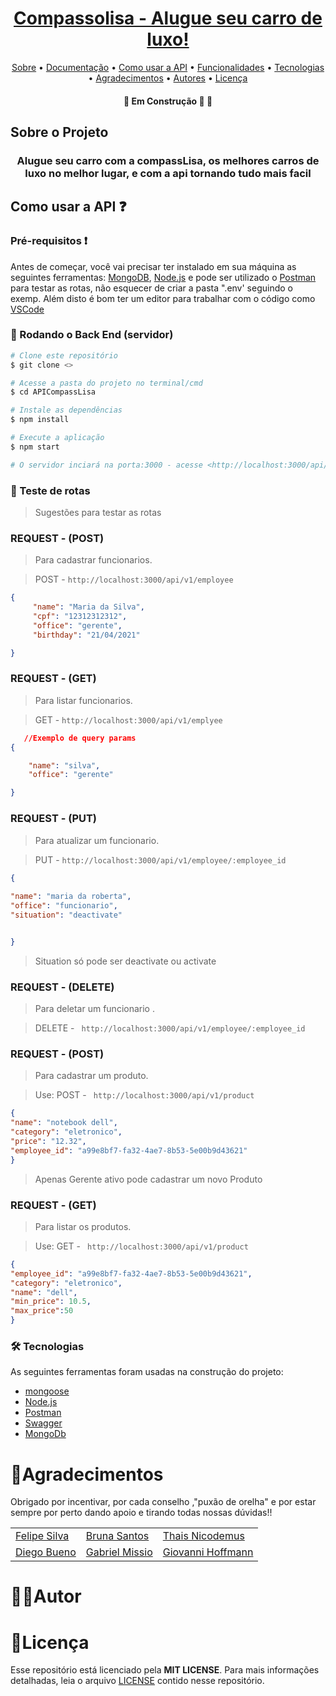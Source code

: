 <h1 align="center">
      <a href="#" alt="Delicatesse hi-tech da Dona Maria"> Compassolisa - Alugue seu carro de luxo!</a>
</h1>

<p align="center">
 <a href="#-sobre-o-projeto">Sobre</a> •
 <a href="">Documentação</a> •
 <a href="#-como-usar-a-API">Como usar a API</a> •
 <a href="#-teste-das-rotas">Funcionalidades</a> •  
 <a href="#-tecnologias">Tecnologias</a> • 
 <a href="#-agradecimentos">Agradecimentos</a> • 
 <a href="#-autores">Autores</a> • 
 <a href="#-licença">Licença</a>
</p>

<h4 align="center">
	🚧   Em Construção 🚀 🚧
</h4>

## Sobre o Projeto 

<h3 align="center">
   Alugue seu carro com a compassLisa, os melhores carros de luxo no melhor lugar, e com a api tornando tudo mais facil
</h3>




## Como usar a API ❓

### Pré-requisitos ❗️

Antes de começar, você vai precisar ter instalado em sua máquina as seguintes ferramentas:
[MongoDB](https://www.mongodb.com), [Node.js](https://nodejs.org/en/) e pode ser utilizado o [Postman](https://www.postman.com) para testar as rotas,
não esquecer de criar a pasta ".env' seguindo o exemp.
Além disto é bom ter um editor para trabalhar com o código como [VSCode](https://code.visualstudio.com/)

### 🎲 Rodando o Back End (servidor)

```bash
# Clone este repositório
$ git clone <>

# Acesse a pasta do projeto no terminal/cmd
$ cd APICompassLisa

# Instale as dependências
$ npm install

# Execute a aplicação 
$ npm start

# O servidor inciará na porta:3000 - acesse <http://localhost:3000/api/v1> 
```
### 📝 Teste de rotas

> Sugestões para testar as rotas

### REQUEST - (POST)
> Para cadastrar funcionarios.

> POST - `http://localhost:3000/api/v1/employee`
```json
{
     "name": "Maria da Silva",
     "cpf": "12312312312",
     "office": "gerente",
     "birthday": "21/04/2021"

}
```


### REQUEST - (GET)

> Para listar funcionarios.

> GET - `http://localhost:3000/api/v1/emplyee`

```json
   //Exemplo de query params
{

    "name": "silva",
    "office": "gerente"

}

```


### REQUEST - (PUT)

> Para atualizar um funcionario.

> PUT - `http://localhost:3000/api/v1/employee/:employee_id`

```json
{
 
"name": "maria da roberta",
"office": "funcionario",
"situation": "deactivate"


}
```
> Situation só pode ser deactivate ou activate



### REQUEST - (DELETE)

> Para deletar um funcionario .

> DELETE - ` http://localhost:3000/api/v1/employee/:employee_id`



### REQUEST - (POST) 
> Para cadastrar um produto.

> Use: POST - ` http://localhost:3000/api/v1/product`

```json
{
"name": "notebook dell",
"category": "eletronico",
"price": "12.32",
"employee_id": "a99e8bf7-fa32-4ae7-8b53-5e00b9d43621"
}
```


>Apenas Gerente ativo pode cadastrar um novo Produto

### REQUEST - (GET) 
> Para listar os produtos.

> Use: GET - ` http://localhost:3000/api/v1/product`

```json
{
"employee_id": "a99e8bf7-fa32-4ae7-8b53-5e00b9d43621",
"category": "eletronico",
"name": "dell",
"min_price": 10.5,
"max_price":50
}
```

### 🛠 Tecnologias

As seguintes ferramentas foram usadas na construção do projeto:

- [mongoose](https://mongoosejs.com)
- [Node.js](https://nodejs.org/en/)
- [Postman](https://pt-br.reactjs.org/)
- [Swagger](https://swagger.io)
- [MongoDb](https://www.mongodb.com)

# 🦸Agradecimentos
 Obrigado por incentivar, por cada conselho ,"puxão de orelha" e por estar sempre por perto dando apoio e tirando todas nossas dúvidas!!

<table>
    <tr>
        <td><a href="" >Felipe Silva</td>
        <td><a href="" >Bruna Santos</td>
        <td><a href="" >Thais Nicodemus</td>
    </tr>
    <tr>
        <td><a href="" >Diego Bueno</td>
        <td><a href="" >Gabriel Missio</td>
        <td><a href="" >Giovanni Hoffmann</td>
    </tr>
</table>

# 👨‍💻Autor




# 📝Licença

Esse repositório está licenciado pela **MIT LICENSE**. Para mais informações detalhadas, leia o arquivo [LICENSE](./LICENSE) contido nesse repositório.